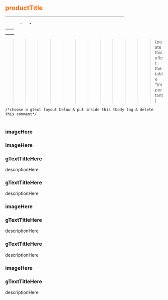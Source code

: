  <!-- LG Products templates (short description) -->



 <!-- (title & bullet features     *important)  -->

<style> .responsive-iframe { width: 100%; border: none; } </style>
<div class="dDh"><span style="color: #ff6600; font-size: 20px;"><strong>productTitle</strong></span>
<table style="border-collapse: collapse; width: 75.3623%; height: 23px;" border="0">
<tbody>
<tr>
<td style="width: 3.92517%;"></td>
<td style="width: 95.2294%;">
<ul style="font-size: 14px;">
<li class="dDh"><span style="font-size: 14px;">item1</span></li>
<li class="dDh"><span style="font-size: 14px;">item2</span></li>
<li class="dDh"><span style="font-size: 14px;">item3</span></li>
<li class="dDh"><span style="font-size: 14px;">item4</span></li>
<li class="dDh"><span style="font-size: 14px;">item5</span></li>
<li class="dDh"><span style="font-size: 14px;">item6</span></li>
<li class="dDh"><span style="font-size: 14px;">item7</span></li>
</ul>
</td>
</tr>
</tbody>
</table>
</div>

<!-- end -->


 <!-- (table  *important) -->
<table style="font-size: 14px;">
<tbody>
<tr>
<td></td>
<td></td>
</tr>

<tr>
<td></td>
<td></td>
</tr>

<tr>
<td></td>
<td></td>
</tr>
</tbody>
</table> 

<!-- end -->




>>>>>>>>>>>> (paste this after the table  *important)
<p></p>
<table style="border-collapse: collapse; width: 100%;" border="0">
<tbody>

	/*choose a gtext layout below & put inside this tbody tag & delete this comment*/

</tbody>
</table>

<!-- end -->





 <!-- (gText) side to side w/ image -->


<tr>
<td style="width: 49.5773%;">
<h3>imageHere</h3>
</td>
<td style="width: 49.5773%;">
<h3>imageHere</h3>
</td>
</tr>
<tr>
<td style="width: 49.5773%;">
<div class="a-section a-spacing-none column-heading">
<h3 class="aplus-h3 a-text-bold"><strong>gTextTitleHere</strong></h3>
</div>
<div class="a-section a-spacing-none column-description">
<p class="aplus-p3">descriptionHere</p>
</div>
</td>
<td style="width: 49.5773%;">
<div class="a-section a-spacing-none column-heading">
<h3 class="aplus-h3 a-text-bold"><strong>gTextTitleHere</strong></h3>
</div>
<div class="a-section a-spacing-none column-description">
<p class="aplus-p3">descriptionHere</p>
</div>
</td>
</tr>

<!-- end -->



 <!-- (gText) wide image w/ 2 gText -->

<tr>
<td style="width: 99.1546%;" colspan="2">
<h3>imageHere</h3>
</td>
</tr>
<tr>
<td style="width: 49.5773%;">
<div class="a-section a-spacing-none column-heading">
<h3 class="aplus-h3 a-text-bold"><strong>gTextTitleHere</strong></h3>
</div>
<div class="a-section a-spacing-none column-description">
<p class="aplus-p3">descriptionHere</p>
</div>
</td>
<td style="width: 49.5773%;">
<div class="a-section a-spacing-none column-heading">
<h3 class="aplus-h3 a-text-bold"><strong>gTextTitleHere</strong></h3>
</div>
<div class="a-section a-spacing-none column-description">
<p class="aplus-p3">descriptionHere</p>
</div>
</td>
</tr>

<!-- end -->


<!-- (gText) image - text -->

<tr>
<td style="width: 99.1546%;" colspan="2">
<h3>imageHere</h3>
</td>
</tr>
<tr>
<td style="width: 99.1546%;" colspan="2">
<div class="a-section a-spacing-none column-heading">
<div class="a-section a-spacing-none column-heading">
<h3 class="aplus-h3 a-text-bold"><strong>gTextTitleHere</strong></h3>
</div>
<div class="a-section a-spacing-none column-description">
<p class="aplus-p3">descriptionHere</p></div>
</div>
</td>
</tr>

<!-- end -->